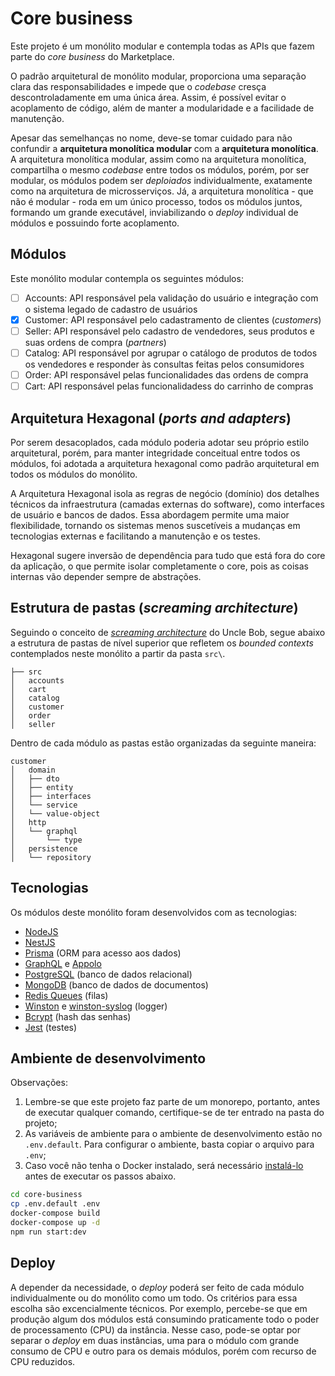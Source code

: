 # Core business

Este projeto é um monólito modular e contempla todas as APIs que fazem parte do _core business_ do Marketplace.

O padrão arquitetural de monólito modular, proporciona uma separação clara das responsabilidades e impede que o _codebase_ cresça descontroladamente em uma única área. Assim, é possível evitar o acoplamento de código, além de manter a modularidade e a facilidade de manutenção.

Apesar das semelhanças no nome, deve-se tomar cuidado para não confundir a **arquitetura monolítica modular** com a **arquitetura monolítica**. A arquitetura monolítica modular, assim como na arquitetura monolítica, compartilha o mesmo _codebase_ entre todos os módulos, porém, por ser modular, os módulos podem ser _deploiados_ individualmente, exatamente como na arquitetura de microsserviços. Já, a arquitetura monolítica - que não é modular - roda em um único processo, todos os módulos juntos, formando um grande executável, inviabilizando o _deploy_ individual de módulos e possuindo forte acoplamento.

## Módulos

Este monólito modular contempla os seguintes módulos:
- [ ] Accounts: API responsável pela validação do usuário e integração com o sistema legado de cadastro de usuários
- [x] Customer: API responsável pelo cadastramento de clientes (_customers_)
- [ ] Seller: API responsável pelo cadastro de vendedores, seus produtos e suas ordens de compra (_partners_)
- [ ] Catalog: API responsável por agrupar o catálogo de produtos de todos os vendedores e responder às consultas feitas pelos consumidores
- [ ] Order: API responsável pelas funcionalidades das ordens de compra
- [ ] Cart: API responsável pelas funcionalidadess do carrinho de compras

## Arquitetura Hexagonal (_ports and adapters_)

Por serem desacoplados, cada módulo poderia adotar seu próprio estilo arquitetural, porém, para manter integridade conceitual entre todos os módulos, foi adotada a arquitetura hexagonal como padrão arquitetural em todos os módulos do monólito.

A Arquitetura Hexagonal isola as regras de negócio (domínio) dos detalhes técnicos da infraestrutura (camadas externas do software), como interfaces de usuário e bancos de dados. Essa abordagem permite uma maior flexibilidade, tornando os sistemas menos suscetíveis a mudanças em tecnologias externas e facilitando a manutenção e os testes.

Hexagonal sugere inversão de dependência para tudo que está fora do core da aplicação, o que permite isolar completamente o core, pois as coisas internas vão depender sempre de abstrações.


## Estrutura de pastas (_screaming architecture_)

Seguindo o conceito de [_screaming architecture_](https://blog.cleancoder.com/uncle-bob/2011/09/30/Screaming-Architecture.html) do Uncle Bob, segue abaixo a estrutura de pastas de nível superior que refletem os _bounded contexts_ contemplados neste monólito a partir da pasta `src\`.

```
├── src
│   accounts
│   cart
│   catalog
│   customer
│   order
│   seller
```

Dentro de cada módulo as pastas estão organizadas da seguinte maneira:
```
customer
│   domain
│   ├── dto
│   ├── entity
│   ├── interfaces
│   └── service
│   └── value-object
│   http
│   └── graphql
│       └── type
│   persistence
│   └── repository

```

## Tecnologias

Os módulos deste monólito foram desenvolvidos com as tecnologias:
- [NodeJS](https://nodejs.org)
- [NestJS](https://nestjs.com/)
- [Prisma](https://www.prisma.io/) (ORM para acesso aos dados)
- [GraphQL](https://graphql.org/) e [Appolo](https://www.apollographql.com/)
- [PostgreSQL](https://www.postgresql.org/) (banco de dados relacional)
- [MongoDB](https://www.mongodb.com/) (banco de dados de documentos)
- [Redis Queues](https://redis.io/glossary/redis-queue/) (filas)
- [Winston](https://www.npmjs.com/package/winston) e [winston-syslog](https://www.npmjs.com/package/winston-syslog) (logger)
- [Bcrypt](https://www.npmjs.com/package/bcrypt) (hash das senhas)
- [Jest](https://jestjs.io/) (testes)

## Ambiente de desenvolvimento

Observações:

1) Lembre-se que este projeto faz parte de um monorepo, portanto, antes de executar qualquer comando, certifique-se de ter entrado na pasta do projeto;
2) As variáveis de ambiente para o ambiente de desenvolvimento estão no `.env.default`. Para configurar o ambiente, basta copiar o arquivo para `.env`;
3) Caso você não tenha o Docker instalado, será necessário [instalá-lo](https://docs.docker.com/get-docker/) antes de executar os passos abaixo.

```bash
cd core-business
cp .env.default .env
docker-compose build
docker-compose up -d
npm run start:dev
```

## Deploy

A depender da necessidade, o _deploy_ poderá ser feito de cada módulo individualmente ou do monólito como um todo. Os critérios para essa escolha são excencialmente técnicos. Por exemplo, percebe-se que em produção algum dos módulos está consumindo praticamente todo o poder de processamento (CPU) da instância. Nesse caso, pode-se optar por separar o _deploy_ em duas instâncias, uma para o módulo com grande consumo de CPU e outro para os demais módulos, porém com recurso de CPU reduzidos.
